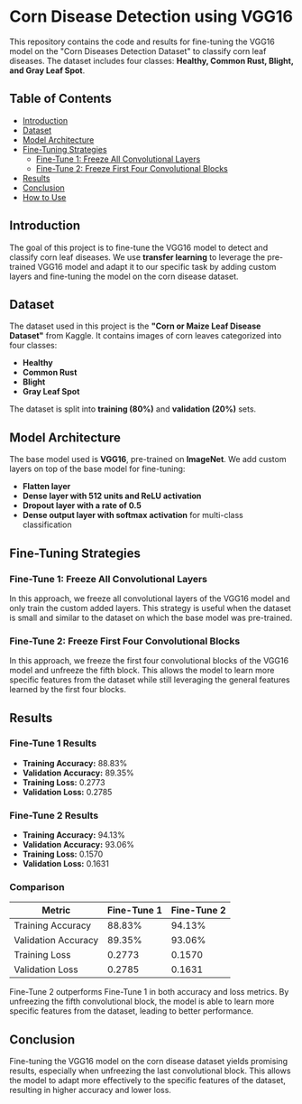# Corn Disease Detection using VGG16

This repository contains the code and results for fine-tuning the VGG16 model on the "Corn Diseases Detection Dataset" to classify corn leaf diseases. The dataset includes four classes: **Healthy, Common Rust, Blight, and Gray Leaf Spot**.

## Table of Contents
- [Introduction](#introduction)
- [Dataset](#dataset)
- [Model Architecture](#model-architecture)
- [Fine-Tuning Strategies](#fine-tuning-strategies)
  - [Fine-Tune 1: Freeze All Convolutional Layers](#fine-tune-1-freeze-all-convolutional-layers)
  - [Fine-Tune 2: Freeze First Four Convolutional Blocks](#fine-tune-2-freeze-first-four-convolutional-blocks)
- [Results](#results)
- [Conclusion](#conclusion)
- [How to Use](#how-to-use)

## Introduction
The goal of this project is to fine-tune the VGG16 model to detect and classify corn leaf diseases. We use **transfer learning** to leverage the pre-trained VGG16 model and adapt it to our specific task by adding custom layers and fine-tuning the model on the corn disease dataset.

## Dataset
The dataset used in this project is the **"Corn or Maize Leaf Disease Dataset"** from Kaggle. It contains images of corn leaves categorized into four classes:
- **Healthy**
- **Common Rust**
- **Blight**
- **Gray Leaf Spot**

The dataset is split into **training (80%)** and **validation (20%)** sets.

## Model Architecture
The base model used is **VGG16**, pre-trained on **ImageNet**. We add custom layers on top of the base model for fine-tuning:
- **Flatten layer**
- **Dense layer with 512 units and ReLU activation**
- **Dropout layer with a rate of 0.5**
- **Dense output layer with softmax activation** for multi-class classification

## Fine-Tuning Strategies
### Fine-Tune 1: Freeze All Convolutional Layers
In this approach, we freeze all convolutional layers of the VGG16 model and only train the custom added layers. This strategy is useful when the dataset is small and similar to the dataset on which the base model was pre-trained.

### Fine-Tune 2: Freeze First Four Convolutional Blocks
In this approach, we freeze the first four convolutional blocks of the VGG16 model and unfreeze the fifth block. This allows the model to learn more specific features from the dataset while still leveraging the general features learned by the first four blocks.

## Results
### Fine-Tune 1 Results
- **Training Accuracy:** 88.83%
- **Validation Accuracy:** 89.35%
- **Training Loss:** 0.2773
- **Validation Loss:** 0.2785

### Fine-Tune 2 Results
- **Training Accuracy:** 94.13%
- **Validation Accuracy:** 93.06%
- **Training Loss:** 0.1570
- **Validation Loss:** 0.1631

### Comparison
| Metric               | Fine-Tune 1 | Fine-Tune 2 |
|----------------------|------------|------------|
| Training Accuracy   | 88.83%     | 94.13%     |
| Validation Accuracy | 89.35%     | 93.06%     |
| Training Loss      | 0.2773     | 0.1570     |
| Validation Loss    | 0.2785     | 0.1631     |

Fine-Tune 2 outperforms Fine-Tune 1 in both accuracy and loss metrics. By unfreezing the fifth convolutional block, the model is able to learn more specific features from the dataset, leading to better performance.

## Conclusion
Fine-tuning the VGG16 model on the corn disease dataset yields promising results, especially when unfreezing the last convolutional block. This allows the model to adapt more effectively to the specific features of the dataset, resulting in higher accuracy and lower loss.
